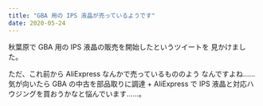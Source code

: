 ```yaml
---
title: "GBA 用の IPS 液晶が売っているようです"
date: 2020-05-24
---
```


秋葉原で GBA 用の IPS 液晶の販売を開始したというツイートを
見かけました。

ただ、これ前から AliExpress なんかで売っているもののよう
なんですよね……
気が向いたら GBA の中古を部品取りに調達 + AliExpress で
IPS 液晶と対応ハウジングを買おうかなと悩んでいます……。

